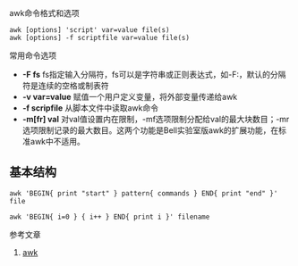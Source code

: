 awk命令格式和选项

```shell
awk [options] 'script' var=value file(s)
awk [options] -f scriptfile var=value file(s)
```

常用命令选项

- **-F fs** fs指定输入分隔符，fs可以是字符串或正则表达式，如-F:，默认的分隔符是连续的空格或制表符
- **-v var=value** 赋值一个用户定义变量，将外部变量传递给awk
- **-f scripfile** 从脚本文件中读取awk命令
- **-m[fr] val** 对val值设置内在限制，-mf选项限制分配给val的最大块数目；-mr选项限制记录的最大数目。这两个功能是Bell实验室版awk的扩展功能，在标准awk中不适用。

## 基本结构

```shell
awk 'BEGIN{ print "start" } pattern{ commands } END{ print "end" }' file
```





```shell
awk 'BEGIN{ i=0 } { i++ } END{ print i }' filename
```

参考文章

1. [awk](https://wangchujiang.com/linux-command/c/awk.html)
